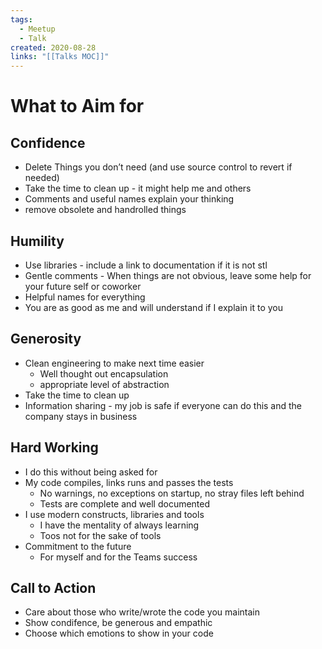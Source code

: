 ```yaml
---
tags:
  - Meetup
  - Talk
created: 2020-08-28
links: "[[Talks MOC]]"
---
```

# What to Aim for

## Confidence

- Delete Things you don’t need (and use source control to revert if needed)
- Take the time to clean up - it might help me and others
- Comments and useful names explain your thinking
- remove obsolete and handrolled things

## Humility

- Use libraries - include a link to documentation if it is not stl
- Gentle comments - When things are not obvious, leave some help for your future self or coworker
- Helpful names for everything
- You are as good as me and will understand if I explain it to you

## Generosity

- Clean engineering to make next time easier
    - Well thought out encapsulation
    - appropriate level of abstraction
- Take the time to clean up
- Information sharing - my job is safe if everyone can do this and the company stays in business

## Hard Working

- I do this without being asked for
- My code compiles, links runs and passes the tests
    - No warnings, no exceptions on startup, no stray files left behind
    - Tests are complete and well documented
- I use modern constructs, libraries and tools
    - I have the mentality of always learning
    - Toos not for the sake of tools
- Commitment to the future
    - For myself and for the Teams success

## Call to Action

- Care about those who write/wrote the code you maintain
- Show condifence, be generous and empathic
- Choose which emotions to show in your code
